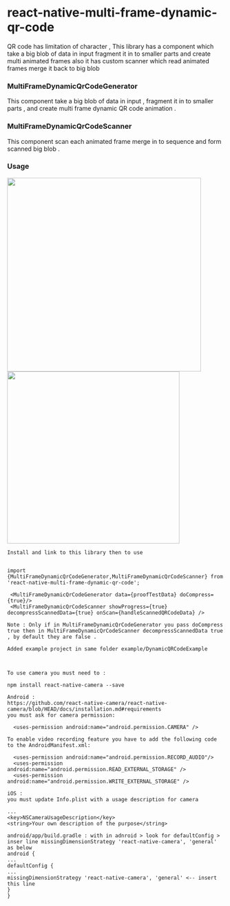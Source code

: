 # react-native-multi-frame-dynamic-qr-code

QR code has limitation of character , This library has a component which take a big blob of data in input fragment it in to smaller parts and create multi animated frames also it has custom scanner which read animated frames merge it back to big blob

### MultiFrameDynamicQrCodeGenerator

This component take a big blob of data in input , fragment it in to smaller parts , and create multi frame dynamic QR code animation .

### MultiFrameDynamicQrCodeScanner

This component scan each animated frame merge in to sequence and form scanned big blob .

### Usage

<img src="https://user-images.githubusercontent.com/211411/46581095-0c663300-ca32-11e8-8366-5d4205a6e14f.gif" width="450" valign="top" /> 
<img src="https://user-images.githubusercontent.com/211411/46581275-1db13e80-ca36-11e8-9053-325b75511883.gif" width="400" />

```
Install and link to this library then to use 


import {MultiFrameDynamicQrCodeGenerator,MultiFrameDynamicQrCodeScanner} from 'react-native-multi-frame-dynamic-qr-code';

 <MultiFrameDynamicQrCodeGenerator data={proofTestData} doCompress={true}/>
 <MultiFrameDynamicQrCodeScanner showProgress={true} decompressScannedData={true} onScan={handleScannedQRCodeData} />

Note : Only if in MultiFrameDynamicQrCodeGenerator you pass doCompress true then in MultiFrameDynamicQrCodeScanner decompressScannedData true , by default they are false .

Added example project in same folder example/DynamicQRCodeExample



To use camera you must need to :

npm install react-native-camera --save

Android :
https://github.com/react-native-camera/react-native-camera/blob/HEAD/docs/installation.md#requirements
you must ask for camera permission:

  <uses-permission android:name="android.permission.CAMERA" />

To enable video recording feature you have to add the following code to the AndroidManifest.xml:

  <uses-permission android:name="android.permission.RECORD_AUDIO"/>
  <uses-permission android:name="android.permission.READ_EXTERNAL_STORAGE" />
  <uses-permission android:name="android.permission.WRITE_EXTERNAL_STORAGE" />

iOS : 
you must update Info.plist with a usage description for camera

...
<key>NSCameraUsageDescription</key>
<string>Your own description of the purpose</string>

android/app/build.gradle : with in adnroid > look for defaultConfig > inser line missingDimensionStrategy 'react-native-camera', 'general' as below
android {
...
defaultConfig {
...
missingDimensionStrategy 'react-native-camera', 'general' <-- insert this line
}
}


```
